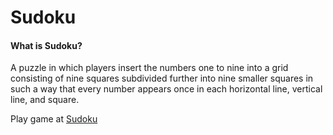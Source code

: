 # Sudoku
#### What is Sudoku?
A puzzle in which players insert the numbers one to nine into a grid consisting of nine squares subdivided further into nine smaller squares in such a way that every number appears once in each horizontal line, vertical line, and square.

Play game at [Sudoku](https://adarsh-anand.github.io/Sudoku/)
